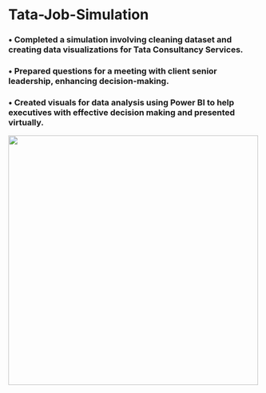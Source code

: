 # Tata-Job-Simulation

### • Completed a simulation involving cleaning dataset and creating data visualizations for Tata Consultancy Services.
### • Prepared questions for a meeting with client senior leadership, enhancing decision-making.
### • Created visuals for data analysis using Power BI to help executives with effective decision making and presented virtually.

<p float="center">
       <img src="https://github.com/Ushanshi-Sharma/Social-Media-Sentiments-Analysis-/assets/154740255/243b00fa-ad3e-46b4-b458-372e9e704cf7.jpg" height="500" />

